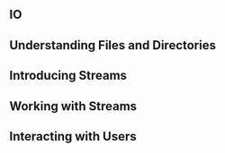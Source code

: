 IO
---

Understanding Files and Directories
---

Introducing Streams
---

Working with Streams
---

Interacting with Users
---